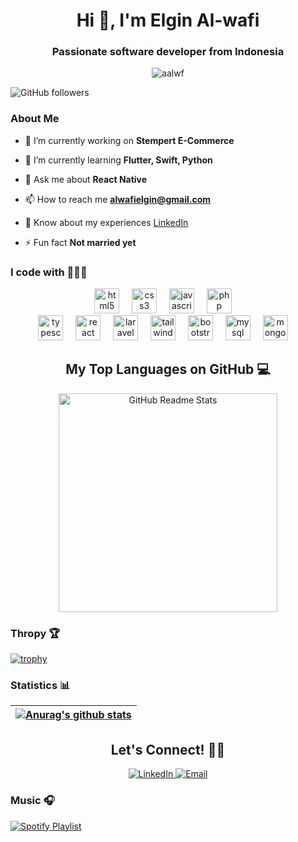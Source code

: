 <h1 align="center">Hi 👋, I'm Elgin Al-wafi</h1>

<h3 align="center">Passionate software developer from Indonesia</h3>


<p align="center">
    <img src="https://komarev.com/ghpvc/?username=aalwf&label=Profile%20views&color=0e75b6&style=flat" alt="aalwf" />
</p>

![GitHub followers](https://img.shields.io/github/followers/aalwf?label=Follow&style=social)

### About Me

- 🔭 I’m currently working on **Stempert E-Commerce**

- 🌱 I’m currently learning **Flutter, Swift, Python**

- 💬 Ask me about **React Native**

- 📫 How to reach me **alwafielgin@gmail.com**

- 📄 Know about my experiences [LinkedIn]([s.id/aalwf](https://www.linkedin.com/in/elgin-al-wafi-602339334/))

- ⚡ Fun fact **Not married yet**

### I code with 🧑🏻‍💻

<div align="center">
  <img src="https://cdn.simpleicons.org/html5/E34F26" height="40" alt="html5 logo"  />
  <img width="12" />
  <img src="https://cdn.jsdelivr.net/gh/devicons/devicon/icons/css3/css3-original.svg" height="40" alt="css3 logo"  />
  <img width="12" />
  <img src="https://cdn.jsdelivr.net/gh/devicons/devicon/icons/javascript/javascript-original.svg" height="40" alt="javascript logo"  />
  <img width="12" />
  <img src="https://cdn.jsdelivr.net/gh/devicons/devicon/icons/php/php-original.svg" height="40" alt="php logo"  />
  <img width="12" />
</div>

<div align="center">
  <img src="https://cdn.jsdelivr.net/gh/devicons/devicon/icons/typescript/typescript-original.svg" height="40" alt="typescript logo"  />
  <img width="12" />
  <img src="https://cdn.jsdelivr.net/gh/devicons/devicon/icons/react/react-original.svg" height="40" alt="react logo"  />
  <img width="12" />
  <img src="https://cdn.jsdelivr.net/gh/devicons/devicon/icons/laravel/laravel-original.svg" height="40" alt="laravel logo"  />
  <img width="12" />
  <img src="https://cdn.jsdelivr.net/gh/devicons/devicon/icons/tailwindcss/tailwindcss-original.svg" height="40" alt="tailwindcss logo"  />
  <img width="12" />
  <img src="https://cdn.jsdelivr.net/gh/devicons/devicon/icons/bootstrap/bootstrap-original.svg" height="40" alt="bootstrap logo"  />
  <img width="12" />
  <img src="https://cdn.jsdelivr.net/gh/devicons/devicon/icons/mysql/mysql-original.svg" height="40" alt="mysql logo"  />
  <img width="12" />
  <img src="https://cdn.jsdelivr.net/gh/devicons/devicon/icons/mongodb/mongodb-original.svg" height="40" alt="mongodb logo"  />
  <img width="12" />
</div>

<div align="center">
    <h2>My Top Languages on GitHub 💻</h2>
    <a href="https://github.com/aalwf/github-readme-stats">
        <img
            src="https://github-readme-stats.vercel.app/api/top-langs?username=aalwf&theme=dark&border_radius=20&hide_title=true&layout=compact&langs_count=4"
            alt="GitHub Readme Stats"
            width="350"
        >
    </a>
</div>

### Thropy 🏆

[![trophy](https://github-profile-trophy.vercel.app/?username=aalwf&theme=onedark&row=1&column=5)](https://github.com/aalwf/github-profile-trophy)

### Statistics 📊

| <a href="https://github.com/aalwf/github-readme-stats"><img align="center" src="https://github-readme-stats.vercel.app/api?username=aalwf&show_icons=true&include_all_commits=true&theme=buefy&hide_border=true" alt="Anurag's github stats" /></a>
| ------------- |

<div align="center">
    <h2>Let's Connect! 🤙🏽</h2>
    <a href="https://linkedin.com/in/elgin-al-wafi-602339334">
        <img
            src="https://img.shields.io/badge/Elgin-0077B5?style=for-the-badge&logo=linkedin&logoColor=white"
                alt="LinkedIn"
        >
    </a>
    <a href="mailto:alwafielgin@gmail.com">
        <img
            src="https://img.shields.io/badge/alwafielgin-D14836?style=for-the-badge&logo=gmail&logoColor=white"
                alt="Email"
        >
    </a>
</div>

### Music 🎧

[![Spotify Playlist](https://img.shields.io/badge/Listen%20on%20Spotify-Playlist-1DB954?logo=spotify&logoColor=white)](https://open.spotify.com/playlist/3wGgvb0cnb22UtYWIGvrpS)
